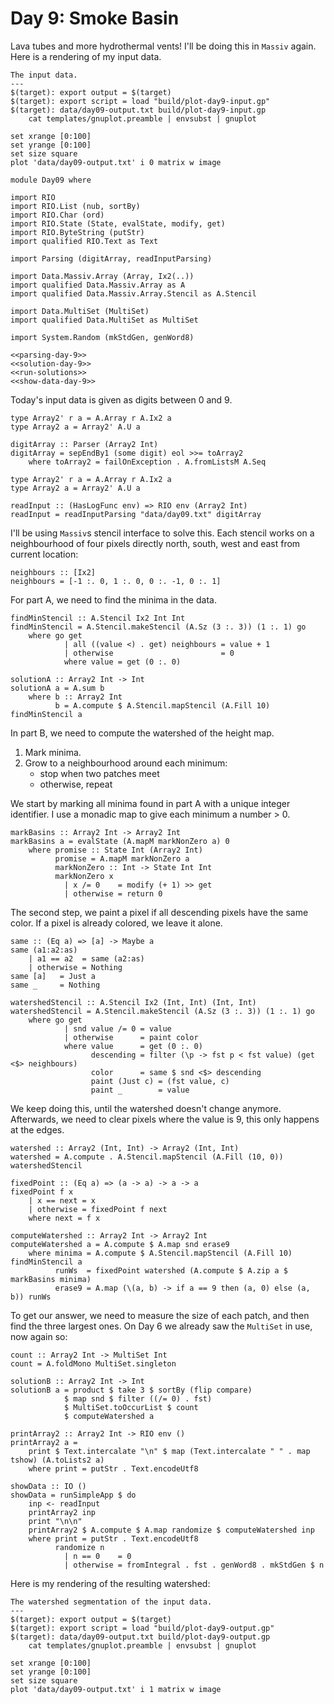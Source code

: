 # Day 9: Smoke Basin
Lava tubes and more hydrothermal vents! I'll be doing this in `Massiv` again. Here is a rendering of my input data.

``` {.make target=fig/day9-input.svg}
The input data.
---
$(target): export output = $(target)
$(target): export script = load "build/plot-day9-input.gp"
$(target): data/day09-output.txt build/plot-day9-input.gp
    cat templates/gnuplot.preamble | envsubst | gnuplot
```

``` {.gnuplot .hide file=build/plot-day9-input.gp}
set xrange [0:100]
set yrange [0:100]
set size square
plot 'data/day09-output.txt' i 0 matrix w image
```

``` {.haskell file=app/Day09.hs}
module Day09 where

import RIO
import RIO.List (nub, sortBy)
import RIO.Char (ord)
import RIO.State (State, evalState, modify, get)
import RIO.ByteString (putStr)
import qualified RIO.Text as Text

import Parsing (digitArray, readInputParsing)

import Data.Massiv.Array (Array, Ix2(..))
import qualified Data.Massiv.Array as A
import qualified Data.Massiv.Array.Stencil as A.Stencil

import Data.MultiSet (MultiSet)
import qualified Data.MultiSet as MultiSet

import System.Random (mkStdGen, genWord8)

<<parsing-day-9>>
<<solution-day-9>>
<<run-solutions>>
<<show-data-day-9>>
```

Today's input data is given as digits between 0 and 9.

``` {.haskell #digit-array-parser}
type Array2' r a = A.Array r A.Ix2 a
type Array2 a = Array2' A.U a

digitArray :: Parser (Array2 Int)
digitArray = sepEndBy1 (some digit) eol >>= toArray2
    where toArray2 = failOnException . A.fromListsM A.Seq
```

``` {.haskell #parsing-day-9}
type Array2' r a = A.Array r A.Ix2 a
type Array2 a = Array2' A.U a

readInput :: (HasLogFunc env) => RIO env (Array2 Int)
readInput = readInputParsing "data/day09.txt" digitArray
```

I'll be using `Massiv`s stencil interface to solve this. Each stencil works on a neighbourhood of four pixels directly north, south, west and east from current location:

``` {.haskell #solution-day-9}
neighbours :: [Ix2]
neighbours = [-1 :. 0, 1 :. 0, 0 :. -1, 0 :. 1]
```

For part A, we need to find the minima in the data.

``` {.haskell #solution-day-9}
findMinStencil :: A.Stencil Ix2 Int Int
findMinStencil = A.Stencil.makeStencil (A.Sz (3 :. 3)) (1 :. 1) go
    where go get
            | all ((value <) . get) neighbours = value + 1
            | otherwise                        = 0
            where value = get (0 :. 0)

solutionA :: Array2 Int -> Int
solutionA a = A.sum b
    where b :: Array2 Int
          b = A.compute $ A.Stencil.mapStencil (A.Fill 10) findMinStencil a
```

In part B, we need to compute the watershed of the height map.

1. Mark minima.
2. Grow to a neighbourhood around each minimum:
    - stop when two patches meet
    - otherwise, repeat

We start by marking all minima found in part A with a unique integer identifier. I use a monadic map to give each minimum a number > 0.

``` {.haskell #solution-day-9}
markBasins :: Array2 Int -> Array2 Int
markBasins a = evalState (A.mapM markNonZero a) 0
    where promise :: State Int (Array2 Int)
          promise = A.mapM markNonZero a
          markNonZero :: Int -> State Int Int
          markNonZero x
            | x /= 0    = modify (+ 1) >> get
            | otherwise = return 0
```

The second step, we paint a pixel if all descending pixels have the same color. If a pixel is already colored, we leave it alone.

``` {.haskell #solution-day-9}
same :: (Eq a) => [a] -> Maybe a
same (a1:a2:as)
    | a1 == a2  = same (a2:as)
    | otherwise = Nothing
same [a]   = Just a
same _     = Nothing

watershedStencil :: A.Stencil Ix2 (Int, Int) (Int, Int)
watershedStencil = A.Stencil.makeStencil (A.Sz (3 :. 3)) (1 :. 1) go
    where go get
            | snd value /= 0 = value
            | otherwise      = paint color
            where value      = get (0 :. 0)
                  descending = filter (\p -> fst p < fst value) (get <$> neighbours)
                  color      = same $ snd <$> descending
                  paint (Just c) = (fst value, c)
                  paint _        = value
```

We keep doing this, until the watershed doesn't change anymore. Afterwards, we need to clear pixels where the value is 9, this only happens at the edges.

``` {.haskell #solution-day-9}
watershed :: Array2 (Int, Int) -> Array2 (Int, Int)
watershed = A.compute . A.Stencil.mapStencil (A.Fill (10, 0)) watershedStencil 

fixedPoint :: (Eq a) => (a -> a) -> a -> a
fixedPoint f x
    | x == next = x
    | otherwise = fixedPoint f next
    where next = f x

computeWatershed :: Array2 Int -> Array2 Int
computeWatershed a = A.compute $ A.map snd erase9
    where minima = A.compute $ A.Stencil.mapStencil (A.Fill 10) findMinStencil a 
          runWs  = fixedPoint watershed (A.compute $ A.zip a $ markBasins minima)
          erase9 = A.map (\(a, b) -> if a == 9 then (a, 0) else (a, b)) runWs
```

To get our answer, we need to measure the size of each patch, and then find the three largest ones. On Day 6 we already saw the `MultiSet` in use, now again so:

``` {.haskell #solution-day-9}
count :: Array2 Int -> MultiSet Int
count = A.foldMono MultiSet.singleton

solutionB :: Array2 Int -> Int
solutionB a = product $ take 3 $ sortBy (flip compare)
            $ map snd $ filter ((/= 0) . fst)
            $ MultiSet.toOccurList $ count
            $ computeWatershed a
```

``` {.haskell #show-data-day-9 .hide}
printArray2 :: Array2 Int -> RIO env ()
printArray2 a =
    print $ Text.intercalate "\n" $ map (Text.intercalate " " . map tshow) (A.toLists2 a)
    where print = putStr . Text.encodeUtf8

showData :: IO ()
showData = runSimpleApp $ do
    inp <- readInput
    printArray2 inp
    print "\n\n"
    printArray2 $ A.compute $ A.map randomize $ computeWatershed inp
    where print = putStr . Text.encodeUtf8
          randomize n
            | n == 0    = 0
            | otherwise = fromIntegral . fst . genWord8 . mkStdGen $ n
```

Here is my rendering of the resulting watershed:

``` {.make target=fig/day9-output.svg}
The watershed segmentation of the input data.
---
$(target): export output = $(target)
$(target): export script = load "build/plot-day9-output.gp"
$(target): data/day09-output.txt build/plot-day9-output.gp
    cat templates/gnuplot.preamble | envsubst | gnuplot
```

``` {.gnuplot .hide file=build/plot-day9-output.gp}
set xrange [0:100]
set yrange [0:100]
set size square
plot 'data/day09-output.txt' i 1 matrix w image
```

